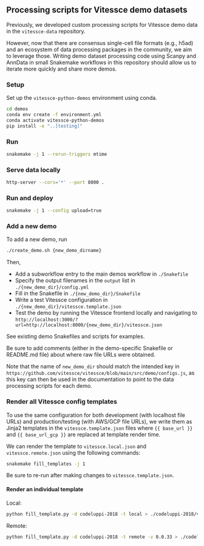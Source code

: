 ## Processing scripts for Vitessce demo datasets

Previously, we developed custom processing scripts for Vitessce demo data in the `vitessce-data` repository. 

However, now that there are consensus single-cell file formats (e.g., h5ad) and an ecosystem of data processing packages in the community, we aim to leverage those. Writing demo dataset processing code using Scanpy and AnnData in small Snakemake workflows in this repository should allow us to iterate more quickly and share more demos.

### Setup

Set up the `vitessce-python-demos` environment using conda.

```sh
cd demos
conda env create -f environment.yml
conda activate vitessce-python-demos
pip install -e "..[testing]"
```

### Run

```sh
snakemake -j 1 --rerun-triggers mtime
```

### Serve data locally

```sh
http-server --cors='*' --port 8000 .
```

### Run and deploy

```sh
snakemake -j 1 --config upload=true
```

### Add a new demo

To add a new demo, run

```sh
./create_demo.sh {new_demo_dirname}
```

Then,
- Add a subworkflow entry to the main demos workflow in `./Snakefile`
- Specify the output filenames in the `output` list in `./{new_demo_dir}/config.yml`
- Fill in the Snakefile in `./{new_demo_dir}/Snakefile`
- Write a test Vitessce configuration in `./{new_demo_dir}/vitessce.template.json`
- Test the demo by running the Vitessce frontend locally and navigating to `http://localhost:3000/?url=http://localhost:8000/{new_demo_dir}/vitessce.json`

See existing demo Snakefiles and scripts for examples.

Be sure to add comments (either in the demo-specific Snakefile or README.md file) about where raw file URLs were obtained.

Note that the name of `new_demo_dir` should match the intended key in `https://github.com/vitessce/vitessce/blob/main/src/demo/configs.js`, as this key can then be used in the documentation to point to the data processing scripts for each demo.


### Render all Vitessce config templates

To use the same configuration for both development (with localhost file URLs) and production/testing (with AWS/GCP file URLs), we write them as Jinja2 templates in the `vitessce.template.json` files where `{{ base_url }}` and `{{ base_url_gcp }}` are replaced at template render time.

We can render the template to `vitessce.local.json` and `vitessce.remote.json` using the following commands:

```sh
snakemake fill_templates -j 1
```

Be sure to re-run after making changes to `vitessce.template.json`.

#### Render an individual template

Local:

```sh
python fill_template.py -d codeluppi-2018 -t local > ./codeluppi-2018/vitessce.local.json
```

Remote:

```sh
python fill_template.py -d codeluppi-2018 -t remote -v 0.0.33 > ./codeluppi-2018/vitessce.remote.json
```